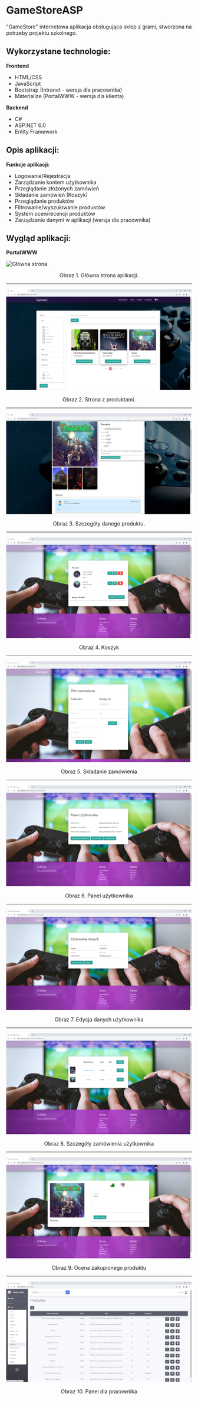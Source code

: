 # GameStoreASP
"GameStore" internetowa aplikacja obsługująca sklep z grami, stworzona na potrzeby projektu szkolnego.

## Wykorzystane technologie:

**Frontend**
- HTML/CSS
- JavaScript
- Bootstrap (Intranet - wersja dla pracownika)
- Materialize (PortalWWW - wersja dla klienta)

**Backend**
- C#
- ASP.NET 6.0
- Entity Framework

## Opis aplikacji:

**Funkcje aplikacji:**
- Logowanie/Rejestracja
- Zarządzanie kontem użytkownika
- Przeglądanie złożonych zamówień
- Składanie zamówień (Koszyk)
- Przeglądanie produktów
- Filtrowanie/wyszukiwanie produktów
- System ocen/recencji produktów
- Zarządzanie danymi w aplikacji (wersja dla pracownika)

## Wygląd aplikacji:

**PortalWWW**

![Główna strona](Images/Main.png)
<p align="center">Obraz 1. Główna strona aplikacji.</p>

----
![Produkty](Images/Games.png)
<p align="center">Obraz 2. Strona z produktami.</p>

----
![Szczegóły produktu](Images/ProductDetails.png)
<p align="center">Obraz 3. Szczegóły danego produktu.</p>

----
![Koszyk](Images/Cart.png)
<p align="center">Obraz 4. Koszyk</p>

----
![Zamówienie](Images/Ordering.png)
<p align="center">Obraz 5. Składanie zamówienia</p>

----
![Panel użytkownika](Images/AccountDetails.png)
<p align="center">Obraz 6. Panel użytkownika</p>

----
![Edycja danych użytkownika](Images/AccountEdit.png)
<p align="center">Obraz 7. Edycja danych użytkownika</p>

----
![Szczegóły zamówienia](Images/AccountOrder.png)
<p align="center">Obraz 8. Szczegóły zamówienia użytkownika</p>

----
![Ocena produktu](Images/OrderRate.png)
<p align="center">Obraz 9. Ocena zakupionego produktu</p>

----
![Panel pracownika](Images/EmployeePanel.png)
<p align="center">Obraz 10. Panel dla pracownika</p>
